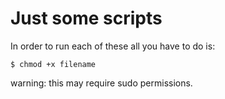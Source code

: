 # Just some scripts

In order to run each of these all you have to do is:
```
$ chmod +x filename
```
warning: this may require sudo permissions.
